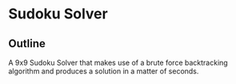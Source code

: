 # Sudoku Solver

## Outline

A 9x9 Sudoku Solver that makes use of a brute force backtracking algorithm and produces a solution in a matter of seconds.
